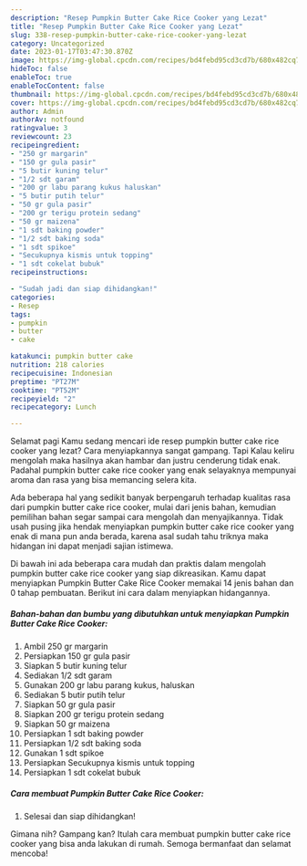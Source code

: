 ```yaml
---
description: "Resep Pumpkin Butter Cake Rice Cooker yang Lezat"
title: "Resep Pumpkin Butter Cake Rice Cooker yang Lezat"
slug: 338-resep-pumpkin-butter-cake-rice-cooker-yang-lezat
category: Uncategorized
date: 2023-01-17T03:47:30.870Z
image: https://img-global.cpcdn.com/recipes/bd4febd95cd3cd7b/680x482cq70/pumpkin-butter-cake-rice-cooker-foto-resep-utama.jpg
hideToc: false
enableToc: true
enableTocContent: false
thumbnail: https://img-global.cpcdn.com/recipes/bd4febd95cd3cd7b/680x482cq70/pumpkin-butter-cake-rice-cooker-foto-resep-utama.jpg
cover: https://img-global.cpcdn.com/recipes/bd4febd95cd3cd7b/680x482cq70/pumpkin-butter-cake-rice-cooker-foto-resep-utama.jpg
author: Admin
authorAv: notfound
ratingvalue: 3
reviewcount: 23
recipeingredient:
- "250 gr margarin"
- "150 gr gula pasir"
- "5 butir kuning telur"
- "1/2 sdt garam"
- "200 gr labu parang kukus haluskan"
- "5 butir putih telur"
- "50 gr gula pasir"
- "200 gr terigu protein sedang"
- "50 gr maizena"
- "1 sdt baking powder"
- "1/2 sdt baking soda"
- "1 sdt spikoe"
- "Secukupnya kismis untuk topping"
- "1 sdt cokelat bubuk"
recipeinstructions:

- "Sudah jadi dan siap dihidangkan!"
categories:
- Resep
tags:
- pumpkin
- butter
- cake

katakunci: pumpkin butter cake 
nutrition: 218 calories
recipecuisine: Indonesian
preptime: "PT27M"
cooktime: "PT52M"
recipeyield: "2"
recipecategory: Lunch

---
```



Selamat pagi Kamu sedang mencari ide resep pumpkin butter cake rice cooker yang lezat? Cara menyiapkannya sangat gampang. Tapi Kalau keliru mengolah maka hasilnya akan hambar dan justru cenderung tidak enak. Padahal pumpkin butter cake rice cooker yang enak selayaknya mempunyai aroma dan rasa yang bisa memancing selera kita.




Ada beberapa hal yang sedikit banyak berpengaruh terhadap kualitas rasa dari pumpkin butter cake rice cooker, mulai dari jenis bahan, kemudian pemilihan bahan segar sampai cara mengolah dan menyajikannya. Tidak usah pusing jika hendak menyiapkan pumpkin butter cake rice cooker yang enak di mana pun anda berada, karena asal sudah tahu triknya maka hidangan ini dapat menjadi sajian istimewa.


Di bawah ini ada beberapa cara mudah dan praktis dalam mengolah pumpkin butter cake rice cooker yang siap dikreasikan. Kamu dapat menyiapkan Pumpkin Butter Cake Rice Cooker memakai 14 jenis bahan dan 0 tahap pembuatan. Berikut ini cara dalam menyiapkan hidangannya.

<!--inarticleads1-->

##### Bahan-bahan dan bumbu yang dibutuhkan untuk menyiapkan Pumpkin Butter Cake Rice Cooker:

1. Ambil 250 gr margarin
1. Persiapkan 150 gr gula pasir
1. Siapkan 5 butir kuning telur
1. Sediakan 1/2 sdt garam
1. Gunakan 200 gr labu parang kukus, haluskan
1. Sediakan 5 butir putih telur
1. Siapkan 50 gr gula pasir
1. Siapkan 200 gr terigu protein sedang
1. Siapkan 50 gr maizena
1. Persiapkan 1 sdt baking powder
1. Persiapkan 1/2 sdt baking soda
1. Gunakan 1 sdt spikoe
1. Persiapkan Secukupnya kismis untuk topping
1. Persiapkan 1 sdt cokelat bubuk




<!--inarticleads2-->

##### Cara membuat Pumpkin Butter Cake Rice Cooker:


1. Selesai dan siap dihidangkan!



Gimana nih? Gampang kan? Itulah cara membuat pumpkin butter cake rice cooker yang bisa anda lakukan di rumah. Semoga bermanfaat dan selamat mencoba!
